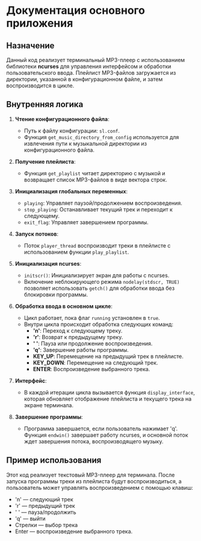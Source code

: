 
# Документация основного приложения

## Назначение
Данный код реализует терминальный MP3-плеер с использованием библиотеки **ncurses** для управления интерфейсом и обработки пользовательского ввода. Плейлист MP3-файлов загружается из директории, указанной в конфигурационном файле, и затем воспроизводится в цикле.

## Внутренняя логика

1. **Чтение конфигурационного файла**:
   - Путь к файлу конфигурации: `sl.conf`.
   - Функция `get_music_directory_from_config` используется для извлечения пути к музыкальной директории из конфигурационного файла.

2. **Получение плейлиста**:
   - Функция `get_playlist` читает директорию с музыкой и возвращает список MP3-файлов в виде вектора строк.

3. **Инициализация глобальных переменных**:
   - `playing`: Управляет паузой/продолжением воспроизведения.
   - `stop_playing`: Останавливает текущий трек и переходит к следующему.
   - `exit_flag`: Управляет завершением программы.

4. **Запуск потоков**:
   - Поток `player_thread` воспроизводит треки в плейлисте с использованием функции `play_playlist`.

5. **Инициализация ncurses**:
   - `initscr()`: Инициализирует экран для работы с ncurses.
   - Включение неблокирующего режима `nodelay(stdscr, TRUE)` позволяет использовать `getch()` для обработки ввода без блокировки программы.

6. **Обработка ввода в основном цикле**:
   - Цикл работает, пока флаг `running` установлен в `true`.
   - Внутри цикла происходит обработка следующих команд:
     - **'n'**: Переход к следующему треку.
     - **'r'**: Возврат к предыдущему треку.
     - **' '**: Пауза или продолжение воспроизведения.
     - **'q'**: Завершение работы программы.
     - **KEY_UP**: Перемещение на предыдущий трек в плейлисте.
     - **KEY_DOWN**: Перемещение на следующий трек.
     - **ENTER**: Воспроизведение выбранного трека.

7. **Интерфейс**:
   - В каждой итерации цикла вызывается функция `display_interface`, которая обновляет отображение плейлиста и текущего трека на экране терминала.

8. **Завершение программы**:
   - Программа завершается, если пользователь нажимает 'q'. Функция `endwin()` завершает работу ncurses, и основной поток ждет завершения потока, воспроизводящего музыку.

## Пример использования
Этот код реализует текстовый MP3-плеер для терминала. После запуска программы треки из плейлиста будут воспроизводиться, а пользователь может управлять воспроизведением с помощью клавиш:
- 'n' — следующий трек
- 'r' — предыдущий трек
- ' ' — пауза/продолжить
- 'q' — выйти
- Стрелки — выбор трека
- Enter — воспроизведение выбранного трека.
